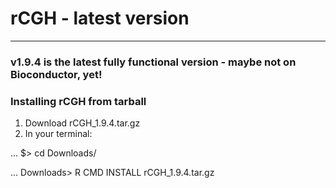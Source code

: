 # rCGH - latest version
-----------------------
### v1.9.4 is the latest fully functional version - maybe not on Bioconductor, yet!

### Installing rCGH from tarball

1. Download rCGH_1.9.4.tar.gz
2. In your terminal:

... $> cd Downloads/

... Downloads> R CMD INSTALL rCGH_1.9.4.tar.gz
